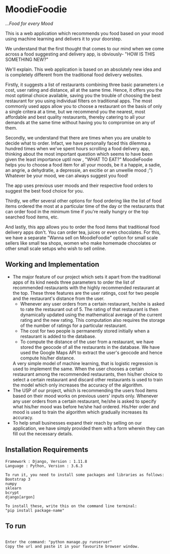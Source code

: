 # MoodieFoodie
*...Food for every Mood*

This is a web application which recommends you food based on your mood using machine learning and delivers it to your doorstep.

We understand that the first thought that comes to our mind when we come across a food suggesting and delivery app, is obviously- "HOW IS THIS SOMETHING NEW?"

We'll explain.
This web application is based on an absolutely new idea and is completely different from the traditional food delivery websites.

Firstly, it suggests a list of restaurants combining three basic parameters i.e cost, user rating and distance, all at the same time. Hence, it offers you the most optimal choice available, saving you the trouble of choosing the best restaurant for you using individual filters on traditional apps. 
The most commonly used apps allow you to choose a restaurant on the basis of only a single critera at a time, but we recommend you the nearest, most affordable and best quality restaurants, thereby catering to all your demands at the same time without having you to compromise on any of them.

Secondly, we understand that there are times when you are unable to decide what to order. Infact, we have personally faced this dilemma a hundred times when we've spent hours scrolling a food delivery app, thinking about the most important question which seems to have been given the least importance uptil now , "WHAT TO EAT?" 
MoodieFoodie helps you to choose a food item for all your moods, be it a happie, a sadie, an angrie, a dehydratie, a depressie, an excitie or an unwellie mood ;")
Whatever be your mood, we can always suggest you food!

The app uses previous user moods and their respective food orders to suggest the best food choice for you.

Thirdly, we offer several other options for food ordering like the list of food items ordered the most at a particular time of the day or the restaurants that can order food in the minimum time if you're really hungry or the top searched food items, etc.

And lastly, this app allows you to order the food items that traditional food delivery apps don't.
You can order tea, juices or even chocolates. For this, we have a separate "Wanna sell on MoodieFoodie" option for small scale sellers like small tea shops, women who make homemade chocolates or other small scale setups who wish to sell online.

## Working and Implementation
<ul>
<li>The major feature of our project which sets it apart from the traditional apps of its kind needs three parameters to order the list of recommended restaurants with the highly recommended restaurant at the top. These three features are the user ratings, cost for two people and the restaurant's distance from the user.
<ul>
<li>Whenever any user orders from a certain restaurant, he/she is asked to rate the restaurant out of 5. The rating of that restaurant is then dynamically updated using the mathematical average of the current rating and the new rating. This computation also requires the storage of the number of ratings for a particular restaurant.
<li>The cost for two people is permanently stored initially when a restaurant is added to the database.
<li>To compute the distance of the user from a restaurant, we have stored the geocode of all the restaurants in the database. We have used the Google Maps API to extract the user's geocode and hence compute his/her distance.</li>
</ul>
A very simple model of machine learning, that is logistic regression is used to implement the same. When the user chooses a certain restaurant among the recommended restaurants, then his/her choice to select a certain restaurant and discard other restaurants is used to train the model which only increases the accuracy of the algorithm.
<li>The USP of our project, which is recommending the users food items based on their mood works on previous users' inputs only. Whenever any user orders from a certain restaurant, he/she is asked to specify what his/her mood was before he/she had ordered. His/Her order and mood is used to train the algorithm which gradually increases its accuracy.
<li>To help small businesses expand their reach by selling on our application, we have simply provided them with a form wherein they can fill out the necessary details.
</ul>

## Installation Requirements

```
Framework : Django, Version : 1.11.8
Language : Python, Version : 3.6.3

To run it, you need to install some packages and libraries as follows:
Bootstrap 3
numpy
sklearn
bcrypt
django[argon]

To install these, write this on the command line terminal:
"pip install package-name"
```

## To run

```

Enter the command: "python manage.py runserver"
Copy the url and paste it in your favourite browser window.
```

